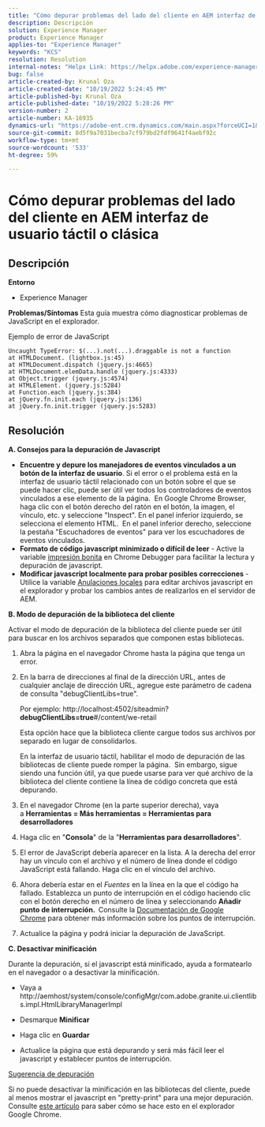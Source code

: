 ```yaml
---
title: "Cómo depurar problemas del lado del cliente en AEM interfaz de usuario táctil o clásica"
description: Descripción
solution: Experience Manager
product: Experience Manager
applies-to: "Experience Manager"
keywords: "KCS"
resolution: Resolution
internal-notes: "Helpx Link: https://helpx.adobe.com/experience-manager/kb/How-to-debug-javascript-errors-in-AEM.html"
bug: false
article-created-by: Krunal Oza
article-created-date: "10/19/2022 5:24:45 PM"
article-published-by: Krunal Oza
article-published-date: "10/19/2022 5:28:26 PM"
version-number: 2
article-number: KA-16935
dynamics-url: "https://adobe-ent.crm.dynamics.com/main.aspx?forceUCI=1&pagetype=entityrecord&etn=knowledgearticle&id=ffcea1ea-d24f-ed11-bba2-00224808679b"
source-git-commit: 8d5f9a7031becba7cf979bd2fdf9641f4aebf92c
workflow-type: tm+mt
source-wordcount: '533'
ht-degree: 59%

---
```


# Cómo depurar problemas del lado del cliente en AEM interfaz de usuario táctil o clásica

## Descripción

<b>Entorno</b>
- Experience Manager



<b>Problemas/Síntomas</b>
Esta guía muestra cómo diagnosticar problemas de JavaScript en el explorador.

Ejemplo de error de JavaScript




```
Uncaught TypeError: $(...).not(...).draggable is not a function
at HTMLDocument. (lightbox.js:45)
at HTMLDocument.dispatch (jquery.js:4665)
at HTMLDocument.elemData.handle (jquery.js:4333)
at Object.trigger (jquery.js:4574)
at HTMLElement. (jquery.js:5284)
at Function.each (jquery.js:384)
at jQuery.fn.init.each (jquery.js:136)
at jQuery.fn.init.trigger (jquery.js:5283)
```



## Resolución


<b>A. Consejos para la depuración de Javascript</b>

- <b>Encuentre y depure los manejadores de eventos vinculados a un botón de la interfaz de usuario</b>. Si el error o el problema está en la interfaz de usuario táctil relacionado con un botón sobre el que se puede hacer clic, puede ser útil ver todos los controladores de eventos vinculados a ese elemento de la página.  En Google Chrome Browser, haga clic con el botón derecho del ratón en el botón, la imagen, el vínculo, etc. y seleccione &quot;Inspect&quot;. En el panel inferior izquierdo, se selecciona el elemento HTML.  En el panel inferior derecho, seleccione la pestaña &quot;Escuchadores de eventos&quot; para ver los escuchadores de eventos vinculados.
- <b>Formato de código javascript minimizado o difícil de leer</b> - Active la variable [impresión bonita](https://developers.google.com/web/tools/chrome-devtools/javascript/pretty-print) en Chrome Debugger para facilitar la lectura y depuración de javascript.
- <b>Modificar javascript localmente para probar posibles correcciones</b> - Utilice la variable [Anulaciones locales](https://developers.google.com/web/updates/2018/01/devtools#overrides) para editar archivos javascript en el explorador y probar los cambios antes de realizarlos en el servidor de AEM.


<b>B. Modo de depuración de la biblioteca del cliente</b>

Activar el modo de depuración de la biblioteca del cliente puede ser útil para buscar en los archivos separados que componen estas bibliotecas.

1. Abra la página en el navegador Chrome hasta la página que tenga un error.
2. En la barra de direcciones al final de la dirección URL, antes de cualquier anclaje de dirección URL, agregue este parámetro de cadena de consulta &quot;debugClientLibs=true&quot;.

   Por ejemplo: http://localhost:4502/siteadmin?<b>debugClientLibs=true</b>#/content/we-retail

   Esta opción hace que la biblioteca cliente cargue todos sus archivos por separado en lugar de consolidarlos.

   En la interfaz de usuario táctil, habilitar el modo de depuración de las bibliotecas de cliente puede romper la página.  Sin embargo, sigue siendo una función útil, ya que puede usarse para ver qué archivo de la biblioteca del cliente contiene la línea de código concreta que está depurando.
3. En el navegador Chrome (en la parte superior derecha), vaya a <b>Herramientas = Más herramientas = Herramientas para desarrolladores</b>
4. Haga clic en &quot;<b>Consola</b>&quot; de la &quot;<b>Herramientas para desarrolladores</b>&quot;.
5. El error de JavaScript debería aparecer en la lista. A la derecha del error hay un vínculo con el archivo y el número de línea donde el código JavaScript está fallando. Haga clic en el vínculo del archivo.
6. Ahora debería estar en el *Fuentes* en la línea en la que el código ha fallado. Establezca un punto de interrupción en el código haciendo clic con el botón derecho en el número de línea y seleccionando <b>Añadir punto de interrupción.  </b>Consulte la [Documentación de Google Chrome](https://developers.google.com/web/tools/chrome-devtools/javascript/breakpoints) para obtener más información sobre los puntos de interrupción.
7. Actualice la página y podrá iniciar la depuración de JavaScript.


<b>C. Desactivar minificación</b>

Durante la depuración, si el javascript está minificado, ayuda a formatearlo en el navegador o a desactivar la minificación.

- Vaya a http://aemhost/system/console/configMgr/com.adobe.granite.ui.clientlibs.impl.HtmlLibraryManagerImpl


- Desmarque <b>Minificar</b>


- Haga clic en <b>Guardar</b>


- Actualice la página que está depurando y será más fácil leer el javascript y establecer puntos de interrupción.


<u>Sugerencia de depuración</u>

Si no puede desactivar la minificación en las bibliotecas del cliente, puede al menos mostrar el javascript en &quot;pretty-print&quot; para una mejor depuración. Consulte [este artículo](https://developers.google.com/web/tools/chrome-devtools/javascript/pretty-print) para saber cómo se hace esto en el explorador Google Chrome.
